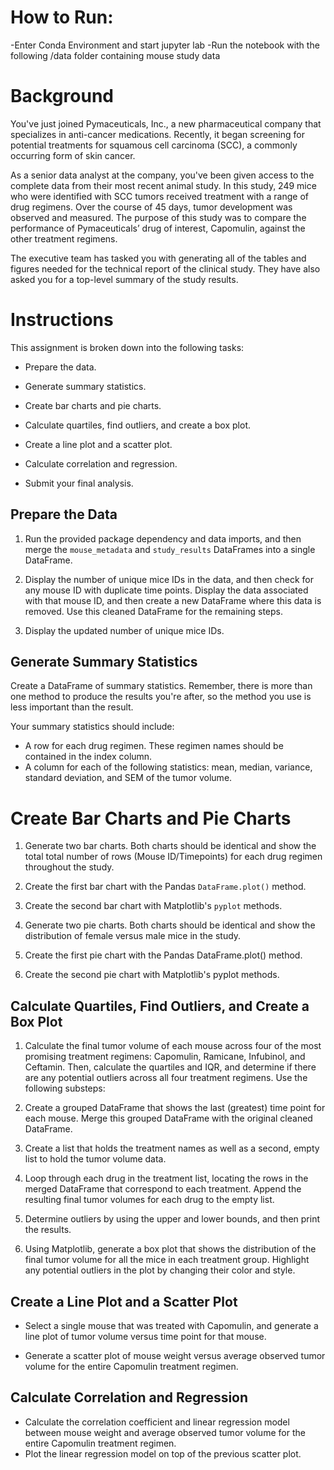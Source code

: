 # How to Run:

-Enter Conda Environment and start jupyter lab
-Run the notebook with the following /data folder containing mouse study data


# Background

You've just joined Pymaceuticals, Inc., a new pharmaceutical company that specializes in anti-cancer medications. Recently, it began screening for potential treatments for squamous cell carcinoma (SCC), a commonly occurring form of skin cancer.

As a senior data analyst at the company, you've been given access to the complete data from their most recent animal study. In this study, 249 mice who were identified with SCC tumors received treatment with a range of drug regimens. Over the course of 45 days, tumor development was observed and measured. The purpose of this study was to compare the performance of Pymaceuticals’ drug of interest, Capomulin, against the other treatment regimens.

The executive team has tasked you with generating all of the tables and figures needed for the technical report of the clinical study. They have also asked you for a top-level summary of the study results.

# Instructions

This assignment is broken down into the following tasks:

- Prepare the data.

- Generate summary statistics.

- Create bar charts and pie charts.

- Calculate quartiles, find outliers, and create a box plot.

- Create a line plot and a scatter plot.

- Calculate correlation and regression.

- Submit your final analysis.

## Prepare the Data

1. Run the provided package dependency and data imports, and then merge the `mouse_metadata` and `study_results` DataFrames into a single DataFrame.

2. Display the number of unique mice IDs in the data, and then check for any mouse ID with duplicate time points. Display the data associated with that mouse ID, and then create a new DataFrame where this data is removed. Use this cleaned DataFrame for the remaining steps.

3. Display the updated number of unique mice IDs.

## Generate Summary Statistics

Create a DataFrame of summary statistics. Remember, there is more than one method to produce the results you're after, so the method you use is less important than the result.

Your summary statistics should include:
- A row for each drug regimen. These regimen names should be contained in the index column.
- A column for each of the following statistics: mean, median, variance, standard deviation, and SEM of the tumor volume.

# Create Bar Charts and Pie Charts

1. Generate two bar charts. Both charts should be identical and show the total total number of rows (Mouse ID/Timepoints) for each drug regimen throughout the study.

  1. Create the first bar chart with the Pandas `DataFrame.plot()` method.
  2. Create the second bar chart with Matplotlib's `pyplot` methods.

2. Generate two pie charts. Both charts should be identical and show the distribution of female versus male mice in the study.

  1. Create the first pie chart with the Pandas DataFrame.plot() method.

  2. Create the second pie chart with Matplotlib's pyplot methods.

## Calculate Quartiles, Find Outliers, and Create a Box Plot
1. Calculate the final tumor volume of each mouse across four of the most promising treatment regimens: Capomulin, Ramicane, Infubinol, and Ceftamin. Then, calculate the quartiles and IQR, and determine if there are any potential outliers across all four treatment regimens. Use the following substeps:
  1. Create a grouped DataFrame that shows the last (greatest) time point for each mouse. Merge this grouped DataFrame with the original cleaned DataFrame.
  2. Create a list that holds the treatment names as well as a second, empty list to hold the tumor volume data.
  3. Loop through each drug in the treatment list, locating the rows in the merged DataFrame that correspond to each treatment. Append the resulting final tumor volumes for each drug to the empty list.
  4. Determine outliers by using the upper and lower bounds, and then print the results.

2. Using Matplotlib, generate a box plot that shows the distribution of the final tumor volume for all the mice in each treatment group. Highlight any potential outliers in the plot by changing their color and style.


## Create a Line Plot and a Scatter Plot

- Select a single mouse that was treated with Capomulin, and generate a line plot of tumor volume versus time point for that mouse.

- Generate a scatter plot of mouse weight versus average observed tumor volume for the entire Capomulin treatment regimen.

## Calculate Correlation and Regression

- Calculate the correlation coefficient and linear regression model between mouse weight and average observed tumor volume for the entire Capomulin treatment regimen.
- Plot the linear regression model on top of the previous scatter plot.
